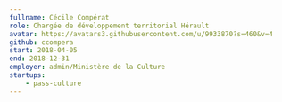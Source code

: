 ```yaml
---
fullname: Cécile Compérat
role: Chargée de développement territorial Hérault
avatar: https://avatars3.githubusercontent.com/u/9933870?s=460&v=4
github: ccompera
start: 2018-04-05
end: 2018-12-31
employer: admin/Ministère de la Culture
startups:
    - pass-culture
---
```


